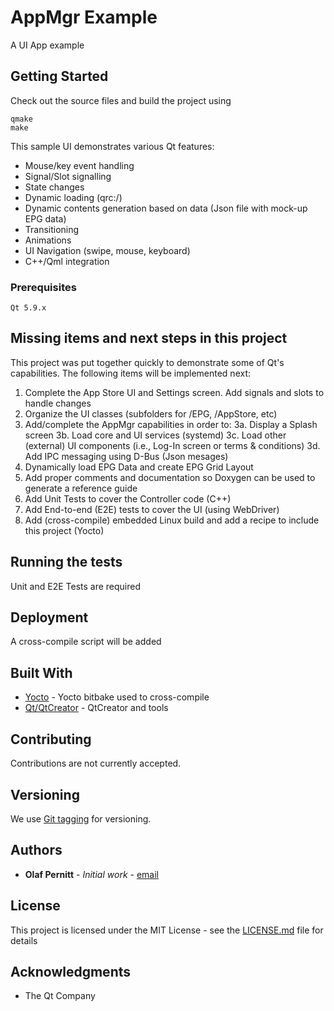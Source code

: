# AppMgr Example

A UI App example

## Getting Started

Check out the source files and build the project using
```
qmake
make
```

This sample UI demonstrates various Qt features:
* Mouse/key event handling
* Signal/Slot signalling
* State changes
* Dynamic loading (qrc:/)
* Dynamic contents generation based on data (Json file with mock-up EPG data)
* Transitioning
* Animations
* UI Navigation (swipe, mouse, keyboard)
* C++/Qml integration

### Prerequisites

```
Qt 5.9.x
```

## Missing items and next steps in this project

This project was put together quickly to demonstrate some of Qt's capabilities. The following items will be implemented next:
1. Complete the App Store UI and Settings screen. Add signals and slots to handle changes
2. Organize the UI classes (subfolders for /EPG, /AppStore, etc)
3. Add/complete the AppMgr capabilities in order to:
  3a. Display a Splash screen
  3b. Load core and UI services (systemd)
  3c. Load other (external) UI components (i.e., Log-In screen or terms & conditions)
  3d. Add IPC messaging using D-Bus (Json mesages)
4. Dynamically load EPG Data and create EPG Grid Layout
5. Add proper comments and documentation so Doxygen can be used to generate a reference guide
6. Add Unit Tests to cover the Controller code (C++)
7. Add End-to-end (E2E) tests to cover the UI (using WebDriver)
8. Add (cross-compile) embedded Linux build and add a recipe to include this project (Yocto)

## Running the tests

Unit and E2E Tests are required

## Deployment

A cross-compile script will be added

## Built With

* [Yocto](https://www.yoctoproject.org/) - Yocto bitbake used to cross-compile
* [Qt/QtCreator](https://www.qt.io/qt-features-libraries-apis-tools-and-ide/) - QtCreator and tools

## Contributing

Contributions are not currently accepted.

## Versioning

We use [Git tagging](https://git-scm.com/book/en/v2/Git-Basics-Tagging) for versioning. 

## Authors

* **Olaf Pernitt** - *Initial work* - [email](mailto:olaf@pernitt.com)

## License

This project is licensed under the MIT License - see the [LICENSE.md](LICENSE.md) file for details

## Acknowledgments

* The Qt Company